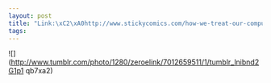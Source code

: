 ```yaml
--- 
layout: post
title: "Link:\xC2\xA0http://www.stickycomics.com/how-we-treat-our-computers/"
tags: 
---
```

![](http://www.tumblr.com/photo/1280/zeroelink/7012659511/1/tumblr_lnibnd2G1p1
qb7xa2)

